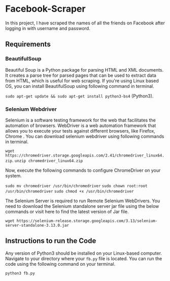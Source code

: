 # Facebook-Scraper
In this project, I have scraped the names of all the friends on Facebook after logging in with username and password.

## Requirements

### BeautifulSoup
Beautiful Soup is a Python package for parsing HTML and XML documents. It creates a parse tree for parsed pages that can be used to extract data from HTML, which is useful for web scraping.
If you're using Linux based OS, you can install BeautifulSoup using following command in terminal.

`sudo apt-get update && sudo apt-get install python3-bs4` (Python3).

### Selenium Webdriver
Selenium is a software testing framework for the web that facilitates the automation of browsers.
WebDriver is a web automation framework that allows you to execute your tests against different browsers, like Firefox, Chrome .
You can download selenium webdriver using following commands in terminal.

`wget https://chromedriver.storage.googleapis.com/2.41/chromedriver_linux64.zip`.
`unzip chromedriver_linux64.zip`

Now, execute the following commands to configure ChromeDriver on your system.

`sudo mv chromedriver /usr/bin/chromedriver`
`sudo chown root:root /usr/bin/chromedriver`
`sudo chmod +x /usr/bin/chromedriver`

The Selenium Server is required to run Remote Selenium WebDrivers. You need to download the Selenium standalone server jar file using the below commands or visit here to find the latest version of Jar file.

`wget https://selenium-release.storage.googleapis.com/3.13/selenium-server-standalone-3.13.0.jar`

## Instructions to run the Code

Any version of Python3 should be installed on your Linux-based computer. Navigate to your directory where your `fb.py` file is located. You can run the code using the following command on your terminal.

`python3 fb.py`
